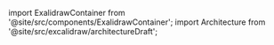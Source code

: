 import ExalidrawContainer from '@site/src/components/ExalidrawContainer';
import Architecture from '@site/src/excalidraw/architectureDraft';

<ExalidrawContainer data={Architecture}/>
